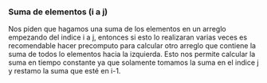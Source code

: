 ### Suma de elementos (i a j)
Nos piden que hagamos una suma de los elementos en un arreglo empezando del indice i a j, entonces si esto lo realizaran varias veces es recomendable hacer precomputo para calcular otro arreglo que contiene la suma de todos lo elementos hacia la izquierda. Esto nos permite calcular la suma en tiempo constante ya que solamente tomamos la suma en el indice j y restamo la suma que esté en i-1.